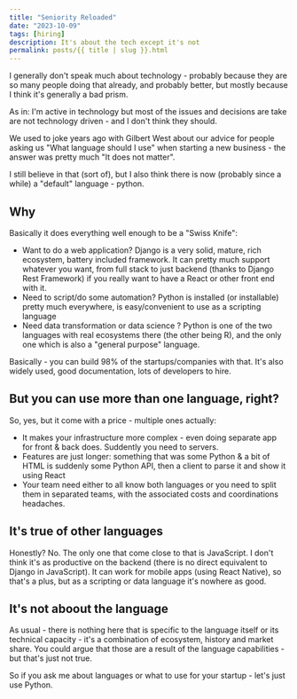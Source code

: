 ```yaml
---
title: "Seniority Reloaded"
date: "2023-10-09"
tags: [hiring]
description: It's about the tech except it's not
permalink: posts/{{ title | slug }}.html
---
```


I generally don't speak much about technology - probably because they are so many people doing that already, and probably better, but mostly because I think it's generally a bad prism.

As in: I'm active in technology but most of the issues and decisions are take are not technology driven - and I don't think they should.

We used to joke years ago with Gilbert West about our advice for people asking us "What language should I use" when starting a new business - the answer was pretty much "It does not matter".

I still believe in that (sort of), but I also think there is now (probably since a while) a "default" language - python.

## Why

Basically it does everything well enough to be a "Swiss Knife":

- Want to do a web application? Django is a very solid, mature, rich ecosystem, battery included framework. It can pretty much support whatever you want, from full stack to just backend (thanks to Django Rest Framework) if you really want to have a React or other front end with it.
- Need to script/do some automation? Python is installed (or installable) pretty much everywhere, is easy/convenient to use as a scripting language
- Need data transformation or data science ? Python is one of the two languages with real ecosystems there (the other being R), and the only one which is also a "general purpose" language.

Basically - you can build 98% of the startups/companies with that. It's also widely used, good documentation, lots of developers to hire.

## But you can use more than one language, right?

So, yes, but it come with a price - multiple ones actually:

- It makes your infrastructure more complex - even doing separate app for front & back does. Suddently you need to servers.
- Features are just longer: something that was some Python & a bit of HTML is suddenly some Python API, then a client to parse it and show it using React
- Your team need either to all know both languages or you need to split them in separated teams, with the associated costs and coordinations headaches.

## It's true of other languages

Honestly? No. The only one that come close to that is JavaScript. I don't think it's as productive on the backend (there is no direct equivalent to Django in JavaScript). It can work for mobile apps (using React Native), so that's a plus, but as a scripting or data language it's nowhere as good.

## It's not aboout the language

As usual - there is nothing here that is specific to the language itself or its technical capacity - it's a combination of ecosystem, history and market share. You could argue that those are a result of the language capabilities - but that's just not true.

So if you ask me about languages or what to use for your startup - let's just use Python.
